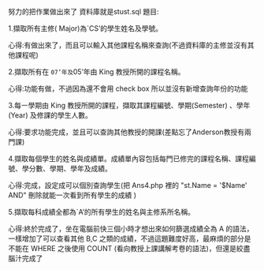 ﻿努力的把作業做出來了
資料庫就是stust.sql
題目:

1.擷取所有主修( Major)為`CS’的學生姓名及學號。

心得:有做出來了，而且可以輸入其他課程名稱來查詢(不過資料庫的主修並沒有其他課程呢)

2.擷取所有在 `07’年及`05’年由 King 教授所開的課程名稱。

心得:功能有做，不過因為還不會用 check box 所以並沒有新增查詢年份的功能

3.每㇐學期由 King 教授所開的課程，擷取其課程編號、學期(Semester) 、學年(Year) 及修課的學生人數。

心得:要求功能完成，並且可以查詢其他教授的開課(差點忘了Anderson教授有兩門課)

4.擷取每個學生的姓名與成績單。成績單內容包括每門已修完的課程名稱、課程編號、學分數、學期、學年及成績。

心得:完成，設定成可以個別查詢學生(把 Ans4.php 裡的 "st.Name = '$Name' AND" 刪除就能一次看到所有學生的成績 )

5.擷取每科成績全都為`A’的所有學生的姓名與主修系所名稱。

心得:終於完成了，坐在電腦前快三個小時才想出來如何篩選成績全為 A 的語法，一樣增加了可以查看其他 B,C 之類的成績，不過這題難度好高，最麻煩的部分是不能在 WHERE 之後使用 COUNT (看向教授上課講解考卷的語法)，但還是絞盡腦汁完成了
